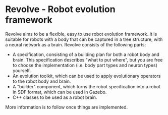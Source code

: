 # Revolve - Robot evolution framework
Revolve aims to be a flexible, easy to use robot evolution framework. It is suitable for
robots with a body that can be captured in a tree structure, with a neural network as
a brain. Revolve consists of the following parts:

- A specification, consisting of a building plan for both a robot body and brain. This specification
  describes "what to put where", but you are free to choose the implementation (i.e. body part types
  and neuron types) yourself.
- An evolution toolkit, which can be used to apply evolutionary operators to the robot body and
  brain.
- A "builder" component, which turns the robot specification into a robot in SDF format, which
  can be used in Gazebo.
- C++ classes to be used as a robot brain.

More information is to follow once things are implemented.